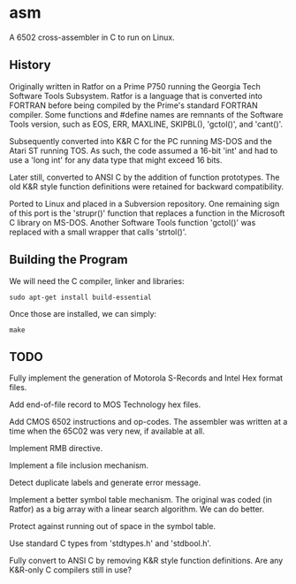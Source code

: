 # asm #

A 6502 cross-assembler in C to run on Linux.

## History ##

Originally written in Ratfor on a Prime P750 running the
Georgia Tech Software Tools Subsystem.
Ratfor is a language that is converted into FORTRAN before being compiled by
the Prime's standard FORTRAN compiler.
Some functions and #define names are remnants of the Software Tools version,
such as EOS, ERR, MAXLINE, SKIPBL(), 'gctol()', and 'cant()'.

Subsequently converted into K&R C for the PC running MS-DOS and the
Atari ST running TOS.
As such, the code assumed a 16-bit 'int' and had to use a 'long int' for
any data type that might exceed 16 bits.

Later still, converted to ANSI C by the addition of function prototypes.
The old K&R style function definitions were retained for backward compatibility.

Ported to Linux and placed in a Subversion repository.
One remaining sign of this port is the 'strupr()' function that replaces a
function in the Microsoft C library on MS-DOS.
Another Software Tools function 'gctol()' was replaced with a small wrapper that
calls 'strtol()'.

## Building the Program ##

We will need the C compiler, linker and libraries:

`sudo apt-get install build-essential`

Once those are installed, we can simply:

`make`

## TODO ##

Fully implement the generation of Motorola S-Records and Intel Hex format files.

Add end-of-file record to MOS Technology hex files.

Add CMOS 6502 instructions and op-codes.
The assembler was written at a time when the 65C02 was very new,
if available at all.

Implement RMB directive.

Implement a file inclusion mechanism.

Detect duplicate labels and generate error message.

Implement a better symbol table mechanism.
The original was coded (in Ratfor) as a big array with a linear search algorithm.
We can do better.

Protect against running out of space in the symbol table.

Use standard C types from 'stdtypes.h' and 'stdbool.h'.

Fully convert to ANSI C by removing K&R style function definitions.
Are any K&R-only C compilers still in use?

